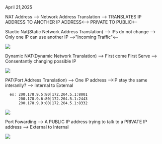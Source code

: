 April 21,2025  

NAT Address
    --> Network Address Translation 
          --> TRANSLATES IP ADDRESS TO ANOTHER IP ADDRESS<--> PRIVATE TO PUBLIC<--


Stactic Nat(Static Network Address Translation)
    --> IPs do not change
      --> Only one IP can use another IP
        -->"Incoming Traffic"<--


<img src="https://i.ytimg.com/vi/iLR98P9-vPg/maxresdefault.jpg">

Dynamic NAT(Dynamic Network Translation)
    --> First come First Serve
      --> Consentantly changing possible IP



<img src="https://www.simplilearn.com/ice9/free_resources_article_thumb/Network_address_translation_Dynamic_NAT.png">


PAT(Port Address Translation)
    --> One IP address 
        -->IP stay the same interanlly?
            --> Internal to External

      ex: 200.178.9.5:80|172.204.5.1:8001
          200.178.9.6:80|172.204.5.1:2443
          200.178.9.9:80|172.204.5.1:8332


<img src="https://simpletechtalks.com/wp-content/uploads/2021/10/port_address_translation.png">

Port Fowarding
    --> A PUBLIC IP address trying to talk to a PRIVATE IP address
        --> External to Internal

<img src="https://i.adroitacademy.com/blog/66587178.jpg">
    
      
